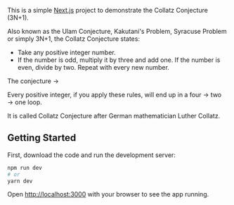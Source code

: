 This is a simple [Next.js](https://nextjs.org/) project to demonstrate the Collatz Conjecture (3N+1).

Also known as the Ulam Conjecture, Kakutani's Problem, Syracuse Problem or simply 3N+1, the Collatz Conjecture states:

- Take any positive integer number.
- If the number is odd, multiply it by three and add one. If the number is even, divide by two. Repeat with every new number.

The conjecture →

Every positive integer, if you apply these rules, will end up in a four → two → one loop. 

It is called Collatz Conjecture after German mathematician Luther Collatz.



## Getting Started

First, download the code and run the development server:

```bash
npm run dev
# or
yarn dev
```

Open [http://localhost:3000](http://localhost:3000) with your browser to see the app running.



